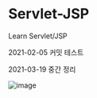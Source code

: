 # Servlet-JSP
Learn Servlet/JSP

2021-02-05 커밋 테스트

2021-03-19 중간 정리

![image](https://user-images.githubusercontent.com/76800974/111738055-08f25980-88c4-11eb-9c31-4753a35c5604.png)
